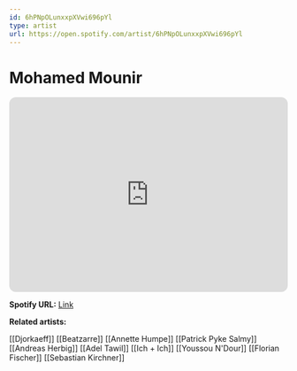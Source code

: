 ```yaml
---
id: 6hPNpOLunxxpXVwi696pYl
type: artist
url: https://open.spotify.com/artist/6hPNpOLunxxpXVwi696pYl
---
```

# Mohamed Mounir

<iframe style="border-radius:12px" src="https://open.spotify.com/embed/artist/6hPNpOLunxxpXVwi696pYl" width="100%" height="352" frameBorder="0" allowfullscreen="" allow="autoplay; clipboard-write; encrypted-media; fullscreen; picture-in-picture" loading="lazy"></iframe>

**Spotify URL:** [Link](https://open.spotify.com/artist/6hPNpOLunxxpXVwi696pYl)

**Related artists:**

[[Djorkaeff]]
[[Beatzarre]]
[[Annette Humpe]]
[[Patrick Pyke Salmy]]
[[Andreas Herbig]]
[[Adel Tawil]]
[[Ich + Ich]]
[[Youssou N'Dour]]
[[Florian Fischer]]
[[Sebastian Kirchner]]
